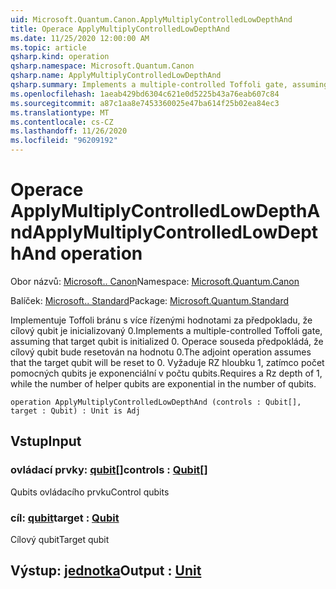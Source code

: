 ```yaml
---
uid: Microsoft.Quantum.Canon.ApplyMultiplyControlledLowDepthAnd
title: Operace ApplyMultiplyControlledLowDepthAnd
ms.date: 11/25/2020 12:00:00 AM
ms.topic: article
qsharp.kind: operation
qsharp.namespace: Microsoft.Quantum.Canon
qsharp.name: ApplyMultiplyControlledLowDepthAnd
qsharp.summary: Implements a multiple-controlled Toffoli gate, assuming that target qubit is initialized 0.  The adjoint operation assumes that the target qubit will be reset to 0.  Requires a Rz depth of 1, while the number of helper qubits are exponential in the number of qubits.
ms.openlocfilehash: 1aeab429bd6304c621e0d5225b43a76eab607c84
ms.sourcegitcommit: a87c1aa8e7453360025e47ba614f25b02ea84ec3
ms.translationtype: MT
ms.contentlocale: cs-CZ
ms.lasthandoff: 11/26/2020
ms.locfileid: "96209192"
---
```

# <a name="applymultiplycontrolledlowdepthand-operation"></a><span data-ttu-id="33cbc-102">Operace ApplyMultiplyControlledLowDepthAnd</span><span class="sxs-lookup"><span data-stu-id="33cbc-102">ApplyMultiplyControlledLowDepthAnd operation</span></span>

<span data-ttu-id="33cbc-103">Obor názvů: [Microsoft.. Canon](xref:Microsoft.Quantum.Canon)</span><span class="sxs-lookup"><span data-stu-id="33cbc-103">Namespace: [Microsoft.Quantum.Canon](xref:Microsoft.Quantum.Canon)</span></span>

<span data-ttu-id="33cbc-104">Balíček: [Microsoft.. Standard](https://nuget.org/packages/Microsoft.Quantum.Standard)</span><span class="sxs-lookup"><span data-stu-id="33cbc-104">Package: [Microsoft.Quantum.Standard](https://nuget.org/packages/Microsoft.Quantum.Standard)</span></span>


<span data-ttu-id="33cbc-105">Implementuje Toffoli bránu s více řízenými hodnotami za předpokladu, že cílový qubit je inicializovaný 0.</span><span class="sxs-lookup"><span data-stu-id="33cbc-105">Implements a multiple-controlled Toffoli gate, assuming that target qubit is initialized 0.</span></span>  <span data-ttu-id="33cbc-106">Operace souseda předpokládá, že cílový qubit bude resetován na hodnotu 0.</span><span class="sxs-lookup"><span data-stu-id="33cbc-106">The adjoint operation assumes that the target qubit will be reset to 0.</span></span>  <span data-ttu-id="33cbc-107">Vyžaduje RZ hloubku 1, zatímco počet pomocných qubits je exponenciální v počtu qubits.</span><span class="sxs-lookup"><span data-stu-id="33cbc-107">Requires a Rz depth of 1, while the number of helper qubits are exponential in the number of qubits.</span></span>

```qsharp
operation ApplyMultiplyControlledLowDepthAnd (controls : Qubit[], target : Qubit) : Unit is Adj
```


## <a name="input"></a><span data-ttu-id="33cbc-108">Vstup</span><span class="sxs-lookup"><span data-stu-id="33cbc-108">Input</span></span>

### <a name="controls--qubit"></a><span data-ttu-id="33cbc-109">ovládací prvky: [qubit](xref:microsoft.quantum.lang-ref.qubit)[]</span><span class="sxs-lookup"><span data-stu-id="33cbc-109">controls : [Qubit](xref:microsoft.quantum.lang-ref.qubit)[]</span></span>

<span data-ttu-id="33cbc-110">Qubits ovládacího prvku</span><span class="sxs-lookup"><span data-stu-id="33cbc-110">Control qubits</span></span>


### <a name="target--qubit"></a><span data-ttu-id="33cbc-111">cíl: [qubit](xref:microsoft.quantum.lang-ref.qubit)</span><span class="sxs-lookup"><span data-stu-id="33cbc-111">target : [Qubit](xref:microsoft.quantum.lang-ref.qubit)</span></span>

<span data-ttu-id="33cbc-112">Cílový qubit</span><span class="sxs-lookup"><span data-stu-id="33cbc-112">Target qubit</span></span>



## <a name="output--unit"></a><span data-ttu-id="33cbc-113">Výstup: [jednotka](xref:microsoft.quantum.lang-ref.unit)</span><span class="sxs-lookup"><span data-stu-id="33cbc-113">Output : [Unit](xref:microsoft.quantum.lang-ref.unit)</span></span>

